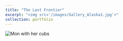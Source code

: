 ```yaml
---
title: "The Last Frontier"
excerpt: "<img src='/images/Gallery_Alaska1.jpg'>"
collection: portfolio
---
```

<img src=“/images/Gallery_Alaska2.jpg” alt = "Mon with her cubs">
